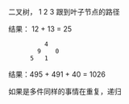 二叉树，
                          1
                      2       3
跟到叶子节点的路径 

结果： 12 + 13 = 25

              4
            9    0
          5   1
结果：495 + 491 + 40 = 1026

如果是多件同样的事情在重复，递归